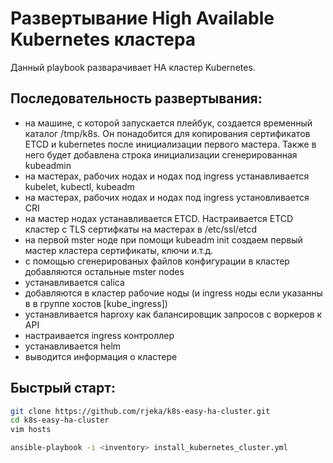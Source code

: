 # Развертывание High Available Kubernetes кластера

Данный playbook разварачивает HA кластер Kubernetes. 

## Последовательность развертывания:
- на машине, с которой запускается плейбук, создается временный каталог /tmp/k8s. Он понадобится для копирования сертификатов ETCD 
и kubernetes после инициализации первого мастера. Также в него будет добавлена строка инициализации сгенерированная kubeadmin
- на мастерах, рабочих нодах и нодах под ingress устанавливается kubelet, kubectl, kubeadm
- на мастерах, рабочих нодах и нодах под ingress установливается CRI
- на мастер нодах устанавливается ETCD. Настраивается ETCD кластер c TLS сертифкаты на мастерах в  /etc/ssl/etcd
- на первой mster ноде при помощи kubeadm init создаем первый мастер кластера сертификаты, ключи и.т.д.
- с помощью сгенерированых файлов конфигурации в кластер добавляются остальные mster nodes
- устанавливается calica
- добавляются в кластер рабочие ноды (и ingress  ноды если указанны в в группе хостов [kube_ingress])
- устанавливается haproxy как балансировщик запросов с воркеров к API
- настраивается ingress контроллер
- устанавливается helm
- выводится информация о кластере


## Быстрый старт:

```bash
git clone https://github.com/rjeka/k8s-easy-ha-cluster.git
cd k8s-easy-ha-cluster
vim hosts
```

```bash
ansible-playbook -i <inventory> install_kubernetes_cluster.yml
```



